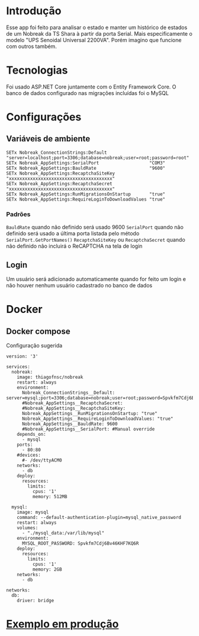 # Introdução
Esse app foi feito para analisar o estado e manter um histórico de estados de um Nobreak da TS Shara à partir da porta Serial. Mais especificamente o modelo "UPS Senoidal Universal 2200VA". Porém imagino que funcione com outros também.

# Tecnologias
Foi usado ASP.NET Core juntamente com o Entity Framework Core.
O banco de dados configurado nas migrações incluídas foi o MySQL

# Configurações

## Variáveis de ambiente

```
SETx Nobreak_ConnectionStrings:Default                "server=localhost;port=3306;database=nobreak;user=root;password=root"
SETx Nobreak_AppSettings:SerialPort                   "COM3"
SETx Nobreak_AppSettings:BauldRate                    "9600"
SETx Nobreak_AppSettings:RecaptchaSiteKey             "xxxxxxxxxxxxxxxxxxxxxxxxxxxxxxxxxxxxxxx"
SETx Nobreak_AppSettings:RecaptchaSecret              "xxxxxxxxxxxxxxxxxxxxxxxxxxxxxxxxxxxxxxx"
SETx Nobreak_AppSettings:RunMigrationsOnStartup       "true"
SETx Nobreak_AppSettings:RequireLoginToDownloadValues "true"
```

### Padrões

`BauldRate` quando não definido será usado 9600
`SerialPort` quando não definido será usado a última porta listada pelo método `SerialPort.GetPortNames()`
`RecaptchaSiteKey` ou `RecaptchaSecret` quando não definido não incluirá o ReCAPTCHA na tela de login

## Login
Um usuário será adicionado automaticamente quando for feito um login e não houver nenhum usuário cadastrado no banco de dados

# Docker

## Docker compose

Configuração sugerida

```
version: '3'

services:
  nobreak:
    image: thiagofnsc/nobreak
    restart: always
    environment:
      Nobreak_ConnectionStrings__Default: server=mysql;port=3306;database=nobreak;user=root;password=Spvkfm7Cdj6Bv46KHF7KQ6R
      #Nobreak_AppSettings__RecaptchaSecret: 
      #Nobreak_AppSettings__RecaptchaSiteKey: 
      Nobreak_AppSettings__RunMigrationsOnStartup: "true"
      Nobreak_AppSettings__RequireLoginToDownloadValues: "true"
      Nobreak_AppSettings__BauldRate: 9600
      #Nobreak_AppSettings__SerialPort: #Manual override
    depends_on: 
      - mysql
    ports: 
      - 80:80
    #devices: 
      #- /dev/ttyACM0
    networks: 
      - db
    deploy:
      resources:
        limits:
          cpus: '1'
          memory: 512MB

  mysql:
    image: mysql
    command: --default-authentication-plugin=mysql_native_password
    restart: always
    volumes:
      - "./mysql_data:/var/lib/mysql"
    environment:
      MYSQL_ROOT_PASSWORD: Spvkfm7Cdj6Bv46KHF7KQ6R
    deploy:
      resources:
        limits:
          cpus: '1'
          memory: 2GB
    networks:
      - db

networks:
  db:
    driver: bridge
```

# [Exemplo em produção](https://nobreak.thiagofnsc.dev)
